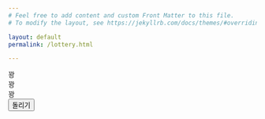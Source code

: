 ```yaml
---
# Feel free to add content and custom Front Matter to this file.
# To modify the layout, see https://jekyllrb.com/docs/themes/#overriding-theme-defaults

layout: default
permalink: /lottery.html

---
```

<head>
    <title>꽝! 돌림판</title>
    <link rel="stylesheet" href="style.css">
</head>
<body>
    <div class="wheel-container">
        <div class="wheel">
            <div class="segment">꽝</div>
            <div class="segment">꽝</div>
            <div class="segment">꽝</div>
        </div>
        <button class="spin-button">돌리기</button>
    </div>
    <script src="script.js"></script>
</body>
